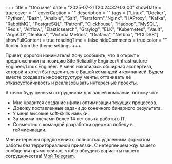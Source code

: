+++
title = "Обо мне"
date = "2025-07-21T20:24:32+03:00"
showDate = true
cover = ""
coverCaption = ""
description = ""
tags = ["Linux", "Docker", "Python", "Bash", "Ansible", "Salt",  "Terraform","Nginx", "HAProxy", "Kafka", "RabbitMQ", "PostgreSQL", "Patroni", "Clickhouse", "Hadoop", "MySQL", "Redis", "Airflow", "Elasticsearch",  "Graylog", "ELK", "Kubernetes", "Vault", "ArgoCD", "Jenkins", "Victoria Metrics", "Grafana", "Netbox", "PCI DSS"]
showFullContent = true
readingTime = false
hideComments = true
color = "" #color from the theme settings
+++

Привет, дорогой наниматель! Хочу сообщить, что я открыт к предложениям на позицию Site Reliability Engineer/Infrastructure Engineer/Linux Engineer. У меня накопилась обширная экспертиза, которой я хотел бы поделиться с Вашей командой и компанией. Будем вместе создавать инфраструктуру мечты, оттачивать её отказоустойчивость и реализовывать интересные проекты.

Я точно буду ценным сотрудником для вашей компании, потому что:  
- Мне нравится создание и(или) оптимизации текущих процессов.  
- Довожу поставленные задачи до конечного бинарного результата.  
- У меня высокие soft-skills навыки.  
- За моими плечами более 14 лет опыта работы в IT.  
- Совместно с командой разработки одержал победу в геймификации.  

Мне интересны предложения с полностью удаленным форматом работы без территориальной привязки. С нетерпением жду вашего сообщения прямо сейчас, чтобы обсудить варианты нашего сотрудничества! [Мой Telegram](https://t.me/brkrk).
